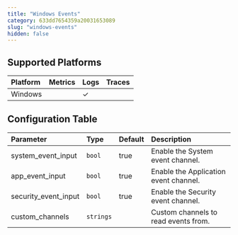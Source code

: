 ```yaml
---
title: "Windows Events"
category: 633dd7654359a20031653089
slug: "windows-events"
hidden: false
---
```

## Supported Platforms

| Platform | Metrics | Logs | Traces |
| :------- | :------ | :--- | :----- |
| Windows  |         | ✓    |        |

## Configuration Table

| Parameter            | Type      | Default | Description                           |
| :------------------- | :-------- | :------ | :------------------------------------ |
| system_event_input   | `bool`    | true    | Enable the System event channel.      |
| app_event_input      | `bool`    | true    | Enable the Application event channel. |
| security_event_input | `bool`    | true    | Enable the Security event channel.    |
| custom_channels      | `strings` |         | Custom channels to read events from.  |